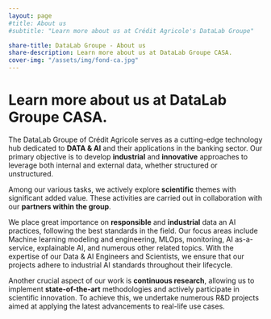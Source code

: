 ```yaml
---
layout: page
#title: About us
#subtitle: "Learn more about us at Crédit Agricole's DataLab Groupe"

share-title: DataLab Groupe - About us
share-description: Learn more about us at DataLab Groupe CASA.
cover-img: "/assets/img/fond-ca.jpg"
---
```


# Learn more about us at DataLab Groupe CASA.


The DataLab Groupe of Crédit Agricole serves as a cutting-edge technology hub dedicated to **DATA & AI** and their applications in the banking sector. Our primary objective is to develop **industrial** and **innovative** approaches to leverage both internal and external data, whether structured or unstructured.



Among our various tasks, we actively explore **scientific** themes with significant added value. These activities are carried out in collaboration with our **partners within the group**.

We place great importance on **responsible** and **industrial** data an AI practices, following the best standards in the field. Our focus areas include Machine learning modeling and engineering, MLOps, monitoring, AI as-a-service, explainable AI, and numerous other related topics. With the expertise of our Data & AI Engineers and Scientists, we ensure that our projects adhere to industrial AI standards throughout their lifecycle.



Another crucial aspect of our work is **continuous research**, allowing us to implement **state-of-the-art** methodologies and actively participate in scientific innovation. To achieve this, we undertake numerous R&D projects aimed at applying the latest advancements to real-life use cases.


